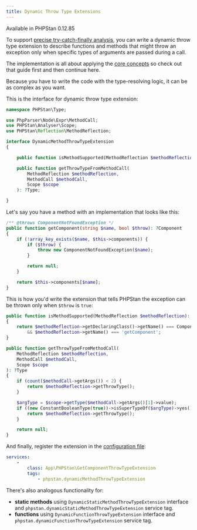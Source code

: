 ```yaml
---
title: Dynamic Throw Type Extensions
---
```


<div class="text-xs inline-block border border-green-600 text-green-600 bg-green-100 rounded px-1 mb-4">Available in PHPStan 0.12.85</div>

To support [precise try-catch-finally analysis](/blog/precise-try-catch-finally-analysis), you can write a dynamic throw type extension to describe functions and methods that might throw an exception only when specific types of arguments are passed during a call.

The implementation is all about applying the [core concepts](/developing-extensions/core-concepts) so check out that guide first and then continue here.

Because you have to write the code with the type-resolving logic, it can be as complex as you want.

This is the interface for dynamic throw type extension:

```php
namespace PHPStan\Type;

use PhpParser\Node\Expr\MethodCall;
use PHPStan\Analyser\Scope;
use PHPStan\Reflection\MethodReflection;

interface DynamicMethodThrowTypeExtension
{

	public function isMethodSupported(MethodReflection $methodReflection): bool;

	public function getThrowTypeFromMethodCall(
		MethodReflection $methodReflection,
		MethodCall $methodCall,
		Scope $scope
	): ?Type;

}
```

Let's say you have a method with an implementation that looks like this:

```php
/** @throws ComponentNotFoundException */
public function getComponent(string $name, bool $throw): ?Component
{
	if (!array_key_exists($name, $this->components)) {
		if ($throw) {
			throw new ComponentNotFoundException($name);
		}

		return null;
	}

	return $this->components[$name];
}
```

This is how you'd write the extension that tells PHPStan the exception can be thrown only when `$throw` is `true`:

```php
public function isMethodSupported(MethodReflection $methodReflection): bool
{
	return $methodReflection->getDeclaringClass()->getName() === ComponentContainer::class
		&& $methodReflection->getName() === 'getComponent';
}

public function getThrowTypeFromMethodCall(
	MethodReflection $methodReflection,
	MethodCall $methodCall,
	Scope $scope
): ?Type
{
	if (count($methodCall->getArgs()) < 2) {
		return $methodReflection->getThrowType();
	}

	$argType = $scope->getType($methodCall->getArgs()[1]->value);
	if ((new ConstantBooleanType(true))->isSuperTypeOf($argType)->yes()) {
		return $methodReflection->getThrowType();
	}

	return null;
}
```

And finally, register the extension in the [configuration file](/config-reference):

```yaml
services:
	-
		class: App\PHPStan\GetComponentThrowTypeExtension
		tags:
			- phpstan.dynamicMethodThrowTypeExtension
```

There's also analogous functionality for:

* **static methods** using `DynamicStaticMethodThrowTypeExtension` interface and `phpstan.dynamicStaticMethodThrowTypeExtension` service tag.
* **functions** using `DynamicFunctionThrowTypeExtension` interface and `phpstan.dynamicFunctionThrowTypeExtension` service tag.

